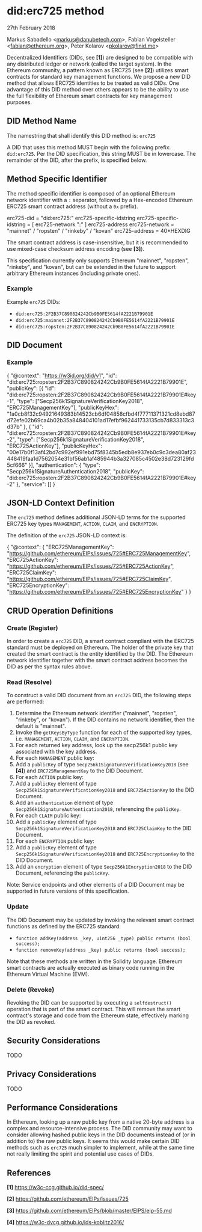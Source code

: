 did:erc725 method
=================
27th February 2018

Markus Sabadello <<markus@danubetech.com>>,
Fabian Vogelsteller <<fabian@ethereum.org>>,
Peter Kolarov <<pkolarov@finid.me>>

Decentralized Identifiers (DIDs, see **[1]**) are designed to be compatible with any distributed ledger or network (called the target system).
In the Ethereum community, a pattern known as ERC725 (see **[2]**) utilizes smart contracts for standard key management functions.
We propose a new DID method that allows ERC725 identities to be treated as valid DIDs.
One advantage of this DID method over others appears to be the ability to use the full flexibility of Ethereum smart contracts for key management purposes.

## DID Method Name

The namestring that shall identify this DID method is: `erc725`

A DID that uses this method MUST begin with the following prefix: `did:erc725`. Per the DID specification, this string MUST be in lowercase. The remainder of the DID, after the prefix, is specified below.

## Method Specific Identifier

The method specific identifier is composed of an optional Ethereum network identifier with a `:` separator, followed by a Hex-encoded Ethereum ERC725 smart contract address (without a `0x` prefix).

  erc725-did = "did:erc725:" erc725-specific-idstring
  erc725-specific-idstring = [ erc725-network  ":" ] erc725-address
  erc725-network  = "mainnet" / "ropsten" / "rinkeby" / "kovan"
  erc725-address  = 40*HEXDIG

The smart contract address is case-insensitive, but it is recommended to use mixed-case checksum address encoding (see **[3]**).

This specification currently only supports Ethereum "mainnet", "ropsten", "rinkeby", and "kovan", but
can be extended in the future to support arbitrary Ethereum instances (including private ones).

### Example

Example `erc725` DIDs:

 * `did:erc725:2F2B37C890824242Cb9B0FE5614fA2221B79901E`
 * `did:erc725:mainnet:2F2B37C890824242Cb9B0FE5614fA2221B79901E`
 * `did:erc725:ropsten:2F2B37C890824242Cb9B0FE5614fA2221B79901E`

## DID Document

### Example

  {
    "@context": "https://w3id.org/did/v1",
    "id": "did:erc725:ropsten:2F2B37C890824242Cb9B0FE5614fA2221B79901E",
    "publicKey": [{
      "id": "did:erc725:ropsten:2F2B37C890824242Cb9B0FE5614fA2221B79901E#key-1",
      "type": ["Secp256k1SignatureVerificationKey2018", "ERC725ManagementKey"],
      "publicKeyHex": "1a0cb8f32c94921649383b14523cb6df04858cfbd4f77711371321cd8ebd87d72efe02b69ca4b02b35a848404101ad17efbf962441733135cb7d833313c3d37b"
    }, {
      "id": "did:erc725:ropsten:2F2B37C890824242Cb9B0FE5614fA2221B79901E#key-2",
      "type": ["Secp256k1SignatureVerificationKey2018", "ERC725ActionKey"],
      "publicKeyHex": "00e17b0f13af42bd7c992ef991ebd75f8345b5edb8e937eb0c9c3dea80af23448419faa1d7562054e31bf56ab1af485944b3a327085c4502e38d723129fd5cf666"
    }],
    "authentication": {
      "type": "Secp256k1SignatureAuthentication2018",
      "publicKey": "did:erc725:ropsten:2F2B37C890824242Cb9B0FE5614fA2221B79901E#key-2"
    },
    "service": []
  }

## JSON-LD Context Definition

The `erc725` method defines additional JSON-LD terms for the supported ERC725 key types `MANAGEMENT`, `ACTION`, `CLAIM`, and `ENCRYPTION`.

The definition of the `erc725` JSON-LD context is:

  {
    "@context":
    {
      "ERC725ManagementKey": "https://github.com/ethereum/EIPs/issues/725#ERC725ManagementKey",
      "ERC725ActionKey": "https://github.com/ethereum/EIPs/issues/725#ERC725ActionKey",
      "ERC725ClaimKey": "https://github.com/ethereum/EIPs/issues/725#ERC725ClaimKey",
      "ERC725EncryptionKey": "https://github.com/ethereum/EIPs/issues/725#ERC725EncryptionKey"
    }
  }

## CRUD Operation Definitions

### Create (Register)

In order to create a `erc725` DID, a smart contract compliant with the ERC725 standard must be deployed on Ethereum. The holder of the private key that created the
smart contract is the entity identified by the DID. The Ethereum network identifier together with the smart contract address becomes the DID as per the syntax rules
above.

### Read (Resolve)

To construct a valid DID document from an `erc725` DID, the following steps are performed:

1. Determine the Ethereum network identifier ("mainnet", "ropsten", "rinkeby", or "kovan"). If the DID contains no network identifier, then the default is "mainnet".
1. Invoke the `getKeysByType` function for each of the supported key types, i.e. `MANAGEMENT`, `ACTION`, `CLAIM`, and `ENCRYPTION`.
1. For each returned key address, look up the secp256k1 public key associated with the key address.
1. For each `MANAGEMENT` public key:
  1. Add a `publicKey` of type `Secp256k1SignatureVerificationKey2018` (see **[4]**) and `ERC725ManagementKey` to the DID Document.
1. For each `ACTION` public key:
  1. Add a `publicKey` element of type `Secp256k1SignatureVerificationKey2018` and `ERC725ActionKey` to the DID Document.
  1. Add an `authentication` element of type `Secp256k1SignatureAuthentication2018`, referencing the `publicKey`.
1. For each `CLAIM` public key:
  1. Add a `publicKey` element of type `Secp256k1SignatureVerificationKey2018` and `ERC725ClaimKey` to the DID Document.
1. For each `ENCRYPTION` public key:
  1. Add a `publicKey` element of type `Secp256k1SignatureVerificationKey2018` and `ERC725EncryptionKey` to the DID Document.
  1. Add an `encryption` element of type `Secp256k1Encryption2018` to the DID Document, referencing the `publicKey`.

Note: Service endpoints and other elements of a DID Document may be supported in future versions of this specification.

### Update

The DID Document may be updated by invoking the relevant smart contract functions as defined by the ERC725 standard:

 * `function addKey(address _key, uint256 _type) public returns (bool success);`
 * `function removeKey(address _key) public returns (bool success);`

Note that these methods are written in the Solidity language. Ethereum smart contracts are actually executed as binary code running in the Ethereum Virtual Machine (EVM).

### Delete (Revoke) 

Revoking the DID can be supported by executing a `selfdestruct()` operation that is part of the smart contract. This will remove the smart contract's storage and code
from the Ethereum state, effectively marking the DID as revoked.

## Security Considerations

TODO

## Privacy Considerations

TODO

## Performance Considerations

In Ethereum, looking up a raw public key from a native 20-byte address is a complex and resource-intensive process. The DID community may want to consider
allowing hashed public keys in the DID documents instead of (or in addition to) the raw public keys. It seems this would make certain DID methods such as
`erc725` much simpler to implement, while at the same time not really limiting the spirit and potential use cases of DIDs.

References
----------

 **[1]** https://w3c-ccg.github.io/did-spec/

 **[2]** https://github.com/ethereum/EIPs/issues/725

 **[3]** https://github.com/ethereum/EIPs/blob/master/EIPS/eip-55.md

 **[4]** https://w3c-dvcg.github.io/lds-koblitz2016/
 